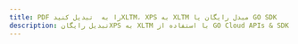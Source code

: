 ---title: PDF را به  تبدیل کنیدXLTM، XPS به XLTM مبدل رایگان یا GO SDKdescription: تبدیل رایگانXPS به XLTM با استفاده از GO Cloud APIs & SDK همچنین اسناد PDF را در Cloud ایجاد، ویرایش و رندر کنید.---